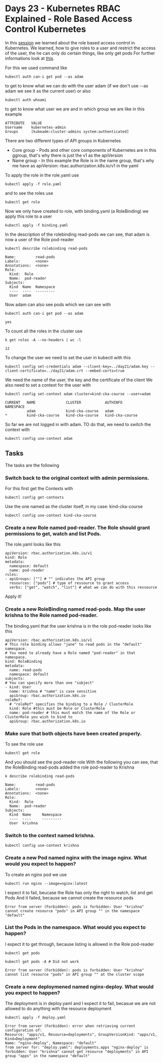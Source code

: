 # Days 23 - Kubernetes RBAC Explained - Role Based Access Control Kubernetes

In this [session](https://www.youtube.com/watch?v=uGcDt7iNFkE) we learned about the role based access control in Kubernetes.
We learned, how to give roles to a user and restrict the access of the user, the he can only do certain things, like only get pods
For further informations look at [this](https://kubernetes.io/docs/reference/access-authn-authz/certificate-signing-requests/).


For this we used command like 
```
kubectl auth can-i get pod --as adam
```
to get to know what we can do with the user adam (if we don't use --as adam we see it as the current user) or also 
```
kubectl auth whoami
```
to get to know what user we are and in which group we are like in this example
```
ATTRIBUTE   VALUE
Username    kubernetes-admin
Groups      [kubeadm:cluster-admins system:authenticated]
```

There are two different types of API groups in Kubernetes
* Core group - Pods and other core components of Kubernetes are in this ggroup, that's why there is just the v1 as the apiVersion
* Name group - In this example the Role is in the name group, that's why me have as apiVersion: rbac.authorization.k8s.io/v1 in the yaml

To apply the role in the role.yaml use 
```
kubectl apply -f role.yaml
```
and to see the roles use
```
kubectl get role
```
Now we only have created to role, with binding.yaml (a RoleBinding) we apply this role to a user
```
kubectl apply -f binding.yaml
```
In the description of the rolebinding read-pods we can see, that adam is now a user of the Role pod-reader
```
kubectl describe rolebinding read-pods

Name:         read-pods
Labels:       <none>
Annotations:  <none>
Role:
  Kind:  Role
  Name:  pod-reader
Subjects:
  Kind  Name  Namespace
  ----  ----  ---------
  User  adam  
```
Now adam can also see pods which we can see with 
```
kubectl auth can-i get pod --as adam

yes
```
To count all the roles in the cluster use 
```
k get roles -A --no-headers | wc -l

12
```
To change the user we need to set the user in kubectl with this
```
kubectl config set-credentials adam --client-key=../day21/adam.key --client-certificate=../day21/adam.crt --embed-certs=true
```
We need the name of the user, the key and the certificate of the client
We also need to set a context for the user with 
```
kubectl config set-context adam cluster=kind-cka-course --user=adam

CURRENT   NAME              CLUSTER           AUTHINFO          NAMESPACE
          adam              kind-cka-course   adam              
*         kind-cka-course   kind-cka-course   kind-cka-course   
```
So far we are not logged in with adam. TO do that, we need to switch the context with 
```
kubectl config use-context adam
```


## Tasks
The tasks are the following

### Switch back to the original context with admin permissions.
For this first get the Contexts with
```
kubectl config get-contexts
```
Use the one named as the cluster itself, in my case: kind-cka-course
```
kubectl config use-context kind-cka-course
```

### Create a new Role named pod-reader. The Role should grant permissions to get, watch and list Pods.
The role.yaml looks like this
```
apiVersion: rbac.authorization.k8s.io/v1
kind: Role
metadata:
  namespace: default
  name: pod-reader
rules:
- apiGroups: [""] # "" indicates the API group
  resources: ["pods"] # type of ressource to grant access
  verbs: ["get", "watch", "list"] # what we can do with this ressource
```
Apply it!

### Create a new RoleBinding named read-pods. Map the user krishna to the Role named pod-reader.
The binding.yaml that the user krishna is in the role pod-reader looks like this
```
apiVersion: rbac.authorization.k8s.io/v1
# This role binding allows "jane" to read pods in the "default" namespace.
# You need to already have a Role named "pod-reader" in that namespace.
kind: RoleBinding
metadata:
  name: read-pods
  namespace: default
subjects:
# You can specify more than one "subject"
- kind: User
  name: krishna # "name" is case sensitive
  apiGroup: rbac.authorization.k8s.io
roleRef:
  # "roleRef" specifies the binding to a Role / ClusterRole
  kind: Role #this must be Role or ClusterRole
  name: pod-reader # this must match the name of the Role or ClusterRole you wish to bind to
  apiGroup: rbac.authorization.k8s.io
```

### Make sure that both objects have been created properly.
To see the role use
```
kubectl get role
```
And you should see the pod-reader role
With the following you can see, that the RoleBinding read-pods added the role pod-reader to Krishna
```
k describe rolebinding read-pods

Name:         read-pods
Labels:       <none>
Annotations:  <none>
Role:
  Kind:  Role
  Name:  pod-reader
Subjects:
  Kind  Name     Namespace
  ----  ----     ---------
  User  krishna  
```

### Switch to the context named krishna.
```
kubectl config use-context krishna
```


### Create a new Pod named nginx with the image nginx. What would you expect to happen?
To create an nginx pod we use
```
kubectl run nginx --image=nginx:latest
```
I expect it to fail, beucase the Role has only the right to watch, list and get Pods
And it failed, because we cannot create the resource pods
```
Error from server (Forbidden): pods is forbidden: User "krishna" cannot create resource "pods" in API group "" in the namespace "default"
```


### List the Pods in the namespace. What would you expect to happen?
I expect it to get through, because listing is allowed in the Role pod-reader
```
kubectl get pods

kubectl get pods -A # Did not work

Error from server (Forbidden): pods is forbidden: User "krishna" cannot list resource "pods" in API group "" at the cluster scope
```

### Create a new deploymened named nginx-deploy. What would you expect to happen?
The deployment is in deploy.yaml and I expect it to fail, becasue we are not allowed to do anything with the resource deployment
```
kubectl apply -f deploy.yaml

Error from server (Forbidden): error when retrieving current configuration of:
Resource: "apps/v1, Resource=deployments", GroupVersionKind: "apps/v1, Kind=Deployment"
Name: "nginx-deploy", Namespace: "default"
from server for: "deploy.yaml": deployments.apps "nginx-deploy" is forbidden: User "krishna" cannot get resource "deployments" in API group "apps" in the namespace "default"
```
